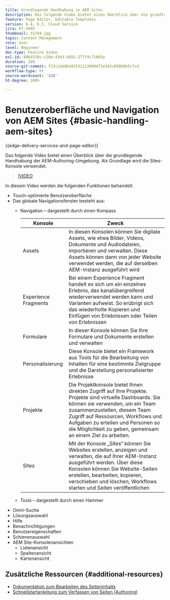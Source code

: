 ```yaml
---
title: Grundlegende Handhabung in AEM Sites
description: Das folgende Video bietet einen Überblick über die grundlegende Handhabung der AEM-Authoring-Umgebung. Als Grundlage wird die Sites-Konsole verwendet.
feature: Page Editor, Editable Templates
version: 6.4, 6.5, Cloud Service
jira: KT-4495
thumbnail: 31784.jpg
topic: Content Management
role: User
level: Beginner
doc-type: Feature Video
exl-id: 896d378c-c20e-4343-b592-277f4c71065e
duration: 289
source-git-commit: f23c2ab86d42531113690df2e342c65060b5c7cd
workflow-type: ht
source-wordcount: '320'
ht-degree: 100%

---
```


# Benutzeroberfläche und Navigation von AEM Sites {#basic-handling-aem-sites}

{{edge-delivery-services-and-page-editor}}

Das folgende Video bietet einen Überblick über die grundlegende Handhabung der AEM-Authoring-Umgebung. Als Grundlage wird die Sites-Konsole verwendet.

>[!VIDEO](https://video.tv.adobe.com/v/31784?quality=12&learn=on)

In diesem Video werden die folgenden Funktionen behandelt:

* Touch-optimierte Benutzeroberfläche
* Das globale Navigationsfenster besteht aus:
   * Navigation – dargestellt durch einen Kompass 

     | Konsole | Zweck |
     |---|---|
     | Assets | In diesen Konsolen können Sie digitale Assets, wie etwa Bilder, Videos, Dokumente und Audiodateien, importieren und verwalten. Diese Assets können dann von jeder Website verwendet werden, die auf derselben AEM-Instanz ausgeführt wird | Communitys | In dieser Konsole können Sie Community-Sites für die Interaktion und die Aktivierung erstellen und verwalten | Commerce  | Damit können Sie Produkte, Produktkataloge und Bestellungen verwalten, die zu Ihren Commerce-Sites gehören |
     | Experience Fragments | Bei einem Experience Fragment handelt es sich um ein einzelnes Erlebnis, das kanalübergreifend wiederverwendet werden kann und Varianten aufweist. So erübrigt sich das wiederholte Kopieren und Einfügen von Erlebnissen oder Teilen von Erlebnissen |
     | Formulare | In dieser Konsole können Sie Ihre Formulare und Dokumente erstellen und verwalten |
     | Personalisierung | Diese Konsole bietet ein Framework aus Tools für die Bearbeitung von Inhalten für eine bestimmte Zielgruppe und die Darstellung personalisierter Erlebnisse |
     | Projekte | Die Projektkonsole bietet Ihnen direkten Zugriff auf Ihre Projekte. Projekte sind virtuelle Dashboards. Sie können sie verwenden, um ein Team zusammenzustellen, diesem Team Zugriff auf Ressourcen, Workflows und Aufgaben zu erteilen und Personen so die Möglichkeit zu geben, gemeinsam an einem Ziel zu arbeiten. |
     | Sites | Mit der Konsole „Sites“ können Sie Websites erstellen, anzeigen und verwalten, die auf Ihrer AEM-Instanz ausgeführt werden. Über diese Konsolen können Sie Website-Seiten erstellen, bearbeiten, kopieren, verschieben und löschen, Workflows starten und Seiten veröffentlichen |

   * Tools – dargestellt durch einen Hammer
* Omni-Suche
* Lösungsauswahl
* Hilfe
* Benachrichtigungen
* Benutzereigenschaften
* Schienenauswahl
* AEM Site-Konsolenansichten
   * Listenansicht
   * Spaltenansicht
   * Kartenansicht






## Zusätzliche Ressourcen {#additional-resources}

* [Dokumentation zum Bearbeiten des Seiteninhalts](https://experienceleague.adobe.com/docs/experience-manager-cloud-service/sites/authoring/fundamentals/editing-content.html?lang=de)
* [Schnellstartanleitung zum Verfassen von Seiten (Authoring)](https://experienceleague.adobe.com/docs/experience-manager-cloud-service/sites/authoring/getting-started/quick-start.html?lang=de)
